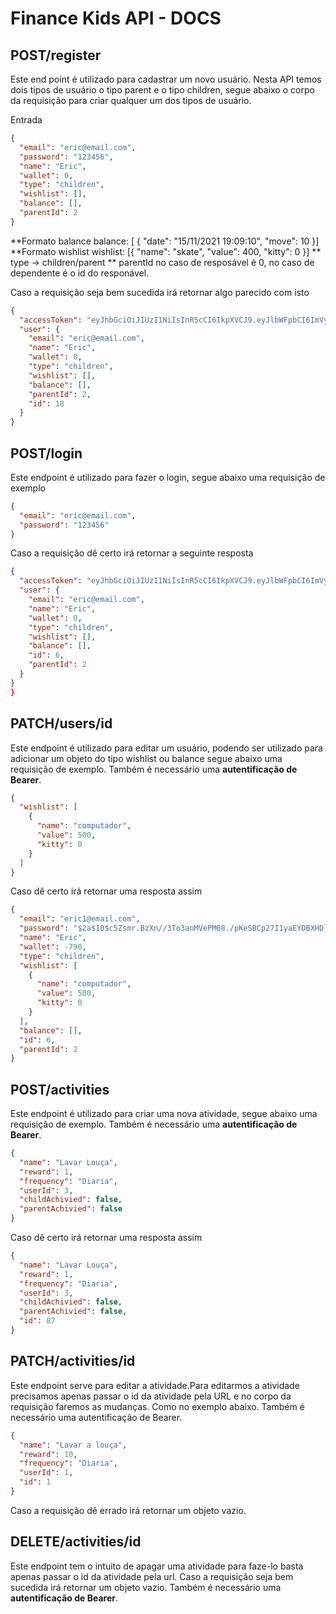 <h1>Finance Kids API - DOCS</h1>

<h2>POST/register</h2>
<p>Este end point é utilizado para cadastrar um novo usuário. Nesta API temos dois tipos de usuário o tipo parent e o tipo children, segue abaixo o corpo da requisição para criar qualquer um dos tipos de usuário. </p>

Entrada

```json
{
  "email": "eric@email.com",
  "password": "123456",
  "name": "Eric",
  "wallet": 0,
  "type": "children",
  "wishlist": [],
  "balance": [],
  "parentId": 2
}
```

**Formato balance
balance: [
{
"date": "15/11/2021 19:09:10",
"move": 10
}]
**Formato wishlist
wishlist: [{
"name": "skate",
"value": 400,
"kitty": 0
}]
** type -> children/parent
** parentId no caso de resposável é 0, no caso de dependente é o id do responável.

<p>Caso a requisição seja bem sucedida irá retornar algo parecido com isto</p>

```json
{
  "accessToken": "eyJhbGciOiJIUzI1NiIsInR5cCI6IkpXVCJ9.eyJlbWFpbCI6ImVyaWM0QGVtYWlsLmNvbSIsImlhdCI6MTYzNzI3MTQyNSwiZXhwIjoxNjM3Mjc1MDI1LCJzdWIiOiIxOCJ9.w6Fu0NdXK3vXsJ1C2krMeGZtxmfEXpy1YEHvnin2R64",
  "user": {
    "email": "eric@email.com",
    "name": "Eric",
    "wallet": 0,
    "type": "children",
    "wishlist": [],
    "balance": [],
    "parentId": 2,
    "id": 18
  }
}
```

<h2>POST/login</h2>
<p>Este endpoint é utilizado para fazer o login, segue abaixo uma requisição de exemplo</p>

```json
{
  "email": "eric@email.com",
  "password": "123456"
}
```

<p>Caso a requisição dê certo irá retornar a seguinte resposta <p>

```json
{
  "accessToken": "eyJhbGciOiJIUzI1NiIsInR5cCI6IkpXVCJ9.eyJlbWFpbCI6ImVyaWMxQGVtYWlsLmNvbSIsImlhdCI6MTYzNzI3MTY0NSwiZXhwIjoxNjM3Mjc1MjQ1LCJzdWIiOiI2In0.gJh5hp1PMeijTztYQ4YAtJeCuzDJ6S5TJJfA0PcSLvA",
  "user": {
    "email": "eric@email.com",
    "name": "Eric",
    "wallet": 0,
    "type": "children",
    "wishlist": [],
    "balance": [],
    "id": 6,
    "parentId": 2
  }
}
}
```

<h2>PATCH/users/id</h2>
<p>Este endpoint é utilizado para editar um usuário, podendo ser utilizado para adicionar um objeto do tipo wishlist ou balance segue abaixo uma requisição de exemplo. Também é necessário uma <strong>autentificação de Bearer</strong>.</p>

```json
{
  "wishlist": [
    {
      "name": "computador",
      "value": 500,
      "kitty": 0
    }
  ]
}
```

<p>Caso dê certo irá retornar uma resposta assim</p>

```json
{
  "email": "eric1@email.com",
  "password": "$2a$10$c5Zsmr.BzXn//3To3anMVePM08./pKeSBCp27I1yaEYDBXHDlZud.",
  "name": "Eric",
  "wallet": -790,
  "type": "children",
  "wishlist": [
    {
      "name": "computador",
      "value": 500,
      "kitty": 0
    }
  ],
  "balance": [],
  "id": 6,
  "parentId": 2
}
```

<h2>POST/activities</h2>
<p>Este endpoint é utilizado para criar uma nova atividade, segue abaixo uma requisição de exemplo. Também é necessário uma <strong>autentificação de Bearer</strong>.</p>

```json
{
  "name": "Lavar Louça",
  "reward": 1,
  "frequency": "Diaria",
  "userId": 3,
  "childAchivied": false,
  "parentAchivied": false
}
```

<p>Caso dê certo irá retornar uma resposta assim</p>

```json
{
  "name": "Lavar Louça",
  "reward": 1,
  "frequency": "Diaria",
  "userId": 3,
  "childAchivied": false,
  "parentAchivied": false,
  "id": 87
}
```

<h2>PATCH/activities/id</h2>
<p>Este endpoint serve para editar a atividade.Para editarmos a atividade precisamos apenas passar o id da atividade pela URL e no corpo da requisição faremos as mudanças. Como no exemplo abaixo.  Também é necessário  uma </strong>autentificação de Bearer</strong>.</p>

```json
{
  "name": "Lavar a louça",
  "reward": 10,
  "frequency": "Diaria",
  "userId": 1,
  "id": 1
}
```

<p>Caso a requisição dê errado irá retornar um objeto vazio.</p>

<h2>DELETE/activities/id</h2>
<p>Este endpoint tem o intuito de apagar uma atividade para faze-lo basta apenas passar o id da atividade pela url. Caso a requisição seja bem sucedida irá retornar um objeto vazio.  Também é necessário  uma <strong>autentificação de Bearer</strong>.</p>
